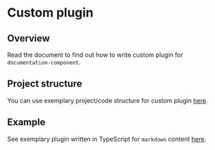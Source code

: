# Custom plugin

## Overview

Read the document to find out how to write custom plugin for `documentation-component`.

## Project structure

You can use exemplary project/code structure for custom plugin [here](../templates/project-structure-templates/plugin).

## Example

See exemplary plugin written in TypeScript for `markdown` content [here](../../packages/markdown-render-engine/src/plugins/tabs).
